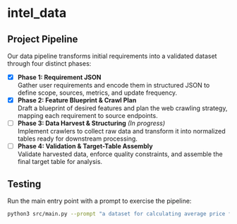 # intel_data

## Project Pipeline

Our data pipeline transforms initial requirements into a validated dataset through four distinct phases:

- [x] **Phase 1: Requirement JSON**  \
  Gather user requirements and encode them in structured JSON to define scope, sources, metrics, and update frequency.
- [x] **Phase 2: Feature Blueprint & Crawl Plan**  \
  Draft a blueprint of desired features and plan the web crawling strategy, mapping each requirement to source endpoints.
- [ ] **Phase 3: Data Harvest & Structuring** *(In progress)*  \
  Implement crawlers to collect raw data and transform it into normalized tables ready for downstream processing.
- [ ] **Phase 4: Validation & Target-Table Assembly**  \
  Validate harvested data, enforce quality constraints, and assemble the final target table for analysis.

## Testing

Run the main entry point with a prompt to exercise the pipeline:

```bash
python3 src/main.py --prompt "a dataset for calculating average price for real estate from 2020-2025 in Ho Chi Minh city, daily update, include sources from gov.vn, metric VND, no need to exclude any source"
```

